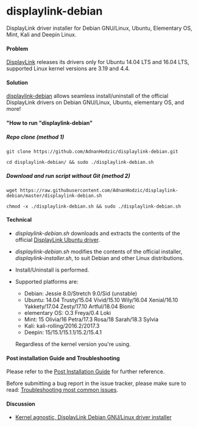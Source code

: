 # displaylink-debian

DisplayLink driver installer for Debian GNU/Linux, Ubuntu, Elementary OS,
Mint, Kali and Deepin Linux.


#### Problem

[DisplayLink][] releases its drivers only for Ubuntu 14.04 LTS and 16.04 LTS,
supported Linux kernel versions are 3.19 and 4.4.


#### Solution

[displaylink-debian][] allows seamless install/uninstall of the official
DisplayLink drivers on Debian GNU/Linux, Ubuntu, elementary OS, and more!

#### "How to run "displaylink-debian"

##### Repo clone (method 1)
`git clone https://github.com/AdnanHodzic/displaylink-debian.git`

`cd displaylink-debian/ && sudo ./displaylink-debian.sh`

##### Download and run script without Git (method 2)

`wget https://raw.githubusercontent.com/AdnanHodzic/displaylink-debian/master/displaylink-debian.sh`

`chmod -x ./displaylink-debian.sh && sudo ./displaylink-debian.sh`

#### Technical

* _displaylink-debian.sh_ downloads and extracts the contents of the
  official [DisplayLink Ubuntu driver][upstream].

* _displaylink-debian.sh_ modifies the contents of the official installer,
  _displaylink-installer.sh_, to suit Debian and other Linux distributions.

*  Install/Uninstall is performed.

* Supported platforms are:

  * Debian: Jessie 8.0/Stretch 9.0/Sid (unstable)
  * Ubuntu: 14.04 Trusty/15.04 Vivid/15.10 Wily/16.04 Xenial/16.10 Yakkety/17.04 Zesty/17.10 Artful/18.04 Bionic
  * elementary OS: O.3 Freya/0.4 Loki
  * Mint: 15 Olivia/16 Petra/17.3 Rosa/18 Sarah/18.3 Sylvia
  * Kali: kali-rolling/2016.2/2017.3
  * Deepin: 15/15.1/15.1.1/15.2/15.4.1

  Regardless of the kernel version you're using.


#### Post installation Guide and Troubleshooting

Please refer to the [Post Installation Guide][PostInstall] for further
reference.

Before submitting a bug report in the issue tracker, please make sure to
read: [Troubleshooting most common issues][TroubleShooting].


#### Discussion

* [Kernel agnostic, DisplayLink Debian GNU/Linux driver installer][blog]


[DisplayLink]:        http://www.displaylink.com/
[upstream]:           http://www.displaylink.com/downloads/ubuntu.php
[blog]:               http://foolcontrol.org/?p=1777
[displaylink-debian]: https://github.com/AdnanHodzic/displaylink-debian
[PostInstall]:        https://github.com/AdnanHodzic/displaylink-debian/blob/master/post-install-guide.md
[TroubleShooting]:    https://github.com/AdnanHodzic/displaylink-debian/blob/master/post-install-guide.md#troubleshooting-most-common-issues
